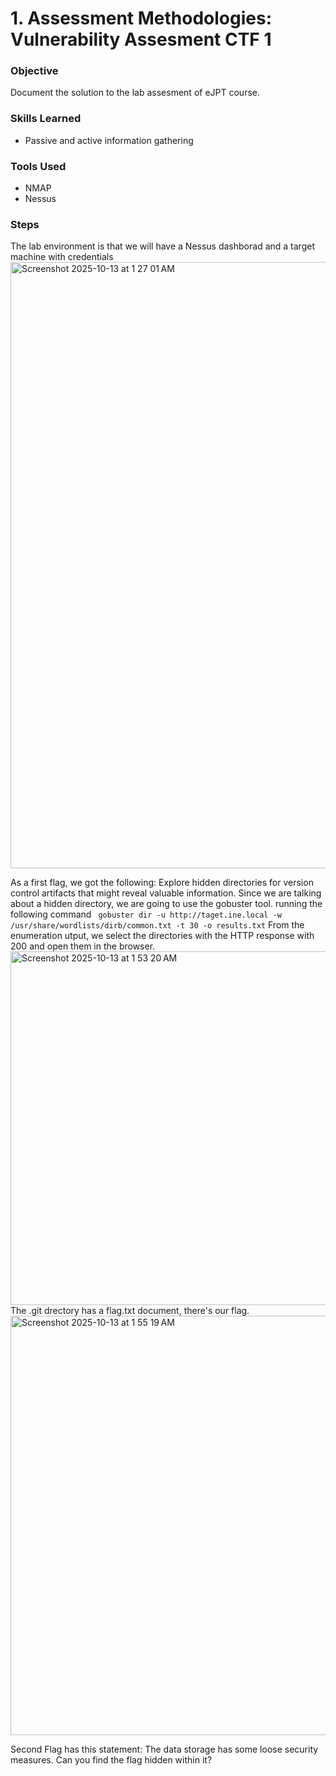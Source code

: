 # 1. Assessment Methodologies: Vulnerability Assesment CTF 1


### Objective
Document the solution to the lab assesment of eJPT course.

### Skills Learned
- Passive and active information gathering

### Tools Used

- NMAP
- Nessus

### Steps

  The lab environment is that we will have a Nessus dashborad and a target machine with credentials
  <img width="1920" height="970" alt="Screenshot 2025-10-13 at 1 27 01 AM" src="https://github.com/user-attachments/assets/a022942d-b070-4bae-989c-06eee41392ef" />

  As a first flag, we got the following: Explore hidden directories for version control artifacts that might reveal valuable information.
  Since we are talking about a hidden directory, we are going to use the gobuster tool. running the following command ``` gobuster dir -u http://taget.ine.local -w /usr/share/wordlists/dirb/common.txt -t 30 -o results.txt```
  From the enumeration utput, we select the directories with the HTTP response with 200 and open them in the browser.
  <img width="1044" height="566" alt="Screenshot 2025-10-13 at 1 53 20 AM" src="https://github.com/user-attachments/assets/36bfd66d-ba34-4a00-9323-9923d9e09dce" />
  The .git drectory has a flag.txt document, there's our flag. 
  <img width="1233" height="671" alt="Screenshot 2025-10-13 at 1 55 19 AM" src="https://github.com/user-attachments/assets/c08bbb84-d22e-4533-82f6-9c46fede9efe" /> 

  Second Flag has this statement: The data storage has some loose security measures. Can you find the flag hidden within it?
  
